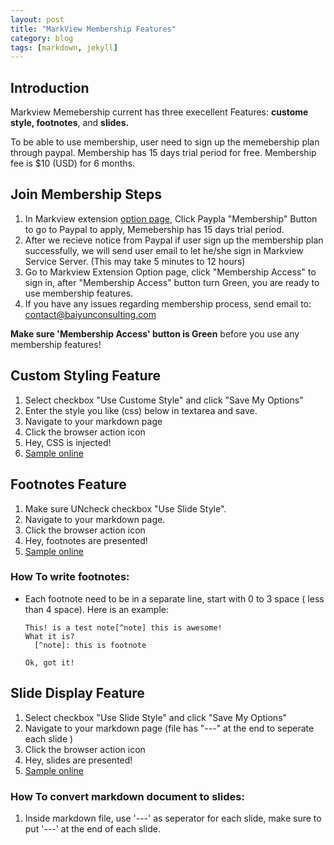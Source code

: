 ```yaml
---
layout: post
title: "MarkView Membership Features"
category: blog
tags: [markdown, jekyll]
---
```


## Introduction
Markview Memebership current has three execellent Features: **custome style, footnotes**, and **slides.**  

To be able to use membership, user need to sign up the memebership plan
through paypal. Membership has 15 days trial period for free. Membership
fee is $10 (USD) for 6 months.

## Join Membership Steps
  1. In Markview extension [option page](chrome-extension://ckaohobfbknbdldnafchijkpmfkncdml/options.html), 
     Click Paypla "Membership" Button to go to Paypal to apply, Memebership has 15 days trial period.
  2. After we recieve notice from Paypal if user sign up the membership plan successfully, we will send user email to let he/she sign in Markview Service Server. (This may take 5 minutes to 12 hours)
  3. Go to Markview Extension Option page, click "Membership Access" to sign in, after "Membership Access" button 
     turn Green, you are ready to use membership features.
  4. If you have any issues regarding membership process, send email to: contact@baiyunconsulting.com  

**Make sure 'Membership Access' button is Green**  before you use any membership features! 

## Custom Styling Feature
  1. Select checkbox "Use Custome Style" and click "Save My Options"
  2. Enter the style you like (css) below in textarea and save.
  3. Navigate to your markdown page
  4. Click the browser action icon
  5. Hey, CSS is injected!
  6. [Sample online](http://shaneweng.com/projects/markview/tests/sample-custome-style.md)

## Footnotes Feature
  1. Make sure UNcheck checkbox "Use Slide Style".
  2. Navigate to your markdown page.
  3. Click the browser action icon
  4. Hey, footnotes are presented!
  5. [Sample online](http://shaneweng.com/projects/markview/tests/sample-footnotes.md)

### How To write footnotes:
  * Each footnote need to be in a separate line, start with 0 to 3 space ( less than 4 space).
	Here is an example:

	```
	This! is a test note[^note] this is awesome!
	What it is?  
	  [^note]: this is footnote 

	Ok, got it!
	```


## Slide Display Feature
  1. Select checkbox "Use Slide Style" and click "Save My Options"
  2. Navigate to your markdown page (file has "---" at the end to seperate each slide )
  3. Click the browser action icon
  4. Hey, slides are presented!
  5. [Sample online](http://shaneweng.com/projects/markview/tests/sample-slides.md)

### How To convert markdown document to slides:
  1. Inside markdown file, use '---' as seperator for each slide, make sure to put '---' at the end of each slide.
